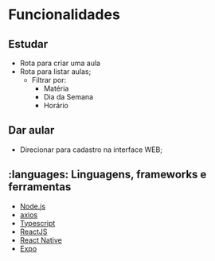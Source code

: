 # Funcionalidades

## Estudar

- Rota para criar uma aula
- Rota para listar aulas;
    - Filtrar por:
        - Matéria
        - Dia da Semana
        - Horário

## Dar aular

- Direcionar para cadastro na interface WEB;

## :languages: Linguagens, frameworks e ferramentas

-  [Node.js](https://nodejs.org/en/)
-  [axios](https://github.com/axios/axios)
-  [Typescript](https://www.typescriptlang.org/)
-  [ReactJS](https://reactjs.org/)
-  [React Native](http://facebook.github.io/react-native/)
-  [Expo](https://expo.io/)